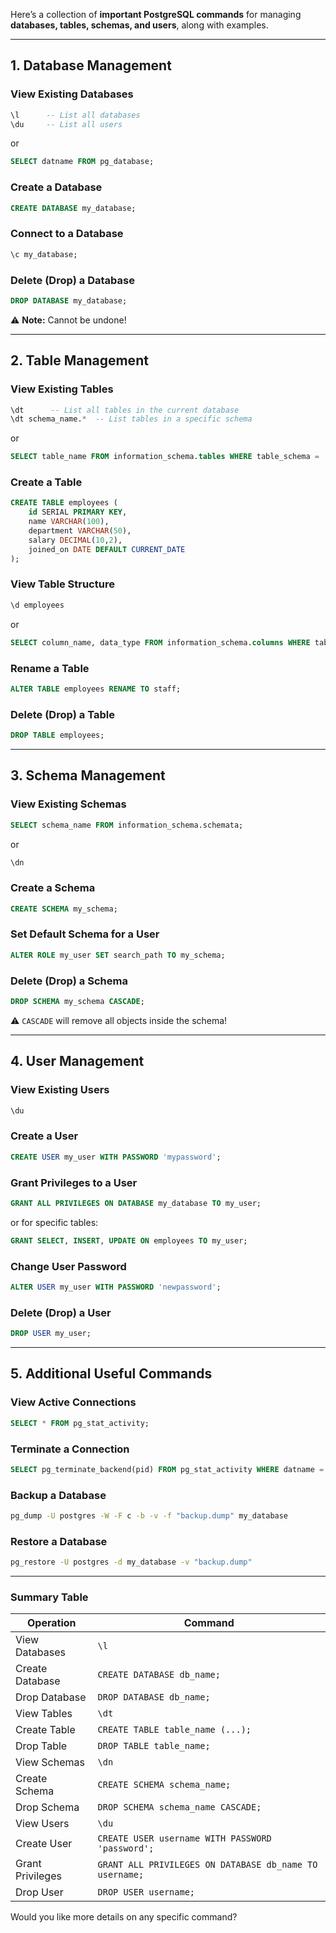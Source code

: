 Here’s a collection of **important PostgreSQL commands** for managing **databases, tables, schemas, and users**, along with examples.

---

## **1. Database Management**
### **View Existing Databases**
```sql
\l      -- List all databases
\du     -- List all users
```
or
```sql
SELECT datname FROM pg_database;
```

### **Create a Database**
```sql
CREATE DATABASE my_database;
```

### **Connect to a Database**
```sql
\c my_database;
```

### **Delete (Drop) a Database**
```sql
DROP DATABASE my_database;
```
⚠ **Note:** Cannot be undone!

---

## **2. Table Management**
### **View Existing Tables**
```sql
\dt      -- List all tables in the current database
\dt schema_name.*  -- List tables in a specific schema
```
or
```sql
SELECT table_name FROM information_schema.tables WHERE table_schema = 'public';
```

### **Create a Table**
```sql
CREATE TABLE employees (
    id SERIAL PRIMARY KEY,
    name VARCHAR(100),
    department VARCHAR(50),
    salary DECIMAL(10,2),
    joined_on DATE DEFAULT CURRENT_DATE
);
```

### **View Table Structure**
```sql
\d employees
```
or
```sql
SELECT column_name, data_type FROM information_schema.columns WHERE table_name = 'employees';
```

### **Rename a Table**
```sql
ALTER TABLE employees RENAME TO staff;
```

### **Delete (Drop) a Table**
```sql
DROP TABLE employees;
```

---

## **3. Schema Management**
### **View Existing Schemas**
```sql
SELECT schema_name FROM information_schema.schemata;
```
or
```sql
\dn
```

### **Create a Schema**
```sql
CREATE SCHEMA my_schema;
```

### **Set Default Schema for a User**
```sql
ALTER ROLE my_user SET search_path TO my_schema;
```

### **Delete (Drop) a Schema**
```sql
DROP SCHEMA my_schema CASCADE;
```
⚠ `CASCADE` will remove all objects inside the schema!

---

## **4. User Management**
### **View Existing Users**
```sql
\du
```

### **Create a User**
```sql
CREATE USER my_user WITH PASSWORD 'mypassword';
```

### **Grant Privileges to a User**
```sql
GRANT ALL PRIVILEGES ON DATABASE my_database TO my_user;
```
or for specific tables:
```sql
GRANT SELECT, INSERT, UPDATE ON employees TO my_user;
```

### **Change User Password**
```sql
ALTER USER my_user WITH PASSWORD 'newpassword';
```

### **Delete (Drop) a User**
```sql
DROP USER my_user;
```

---

## **5. Additional Useful Commands**
### **View Active Connections**
```sql
SELECT * FROM pg_stat_activity;
```

### **Terminate a Connection**
```sql
SELECT pg_terminate_backend(pid) FROM pg_stat_activity WHERE datname = 'my_database';
```

### **Backup a Database**
```bash
pg_dump -U postgres -W -F c -b -v -f "backup.dump" my_database
```

### **Restore a Database**
```bash
pg_restore -U postgres -d my_database -v "backup.dump"
```

---

### **Summary Table**
| **Operation** | **Command** |
|--------------|------------|
| View Databases | `\l` |
| Create Database | `CREATE DATABASE db_name;` |
| Drop Database | `DROP DATABASE db_name;` |
| View Tables | `\dt` |
| Create Table | `CREATE TABLE table_name (...);` |
| Drop Table | `DROP TABLE table_name;` |
| View Schemas | `\dn` |
| Create Schema | `CREATE SCHEMA schema_name;` |
| Drop Schema | `DROP SCHEMA schema_name CASCADE;` |
| View Users | `\du` |
| Create User | `CREATE USER username WITH PASSWORD 'password';` |
| Grant Privileges | `GRANT ALL PRIVILEGES ON DATABASE db_name TO username;` |
| Drop User | `DROP USER username;` |

Would you like more details on any specific command?